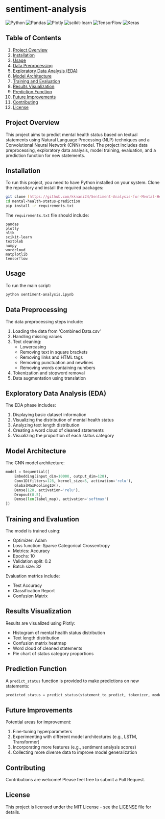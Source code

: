 
# sentiment-analysis

![Python](https://img.shields.io/badge/python-3670A0?style=for-the-badge&logo=python&logoColor=ffdd54)
![Pandas](https://img.shields.io/badge/pandas-%23150458.svg?style=for-the-badge&logo=pandas&logoColor=white)
![Plotly](https://img.shields.io/badge/Plotly-%233F4F75.svg?style=for-the-badge&logo=plotly&logoColor=white)
![scikit-learn](https://img.shields.io/badge/scikit--learn-%23F7931E.svg?style=for-the-badge&logo=scikit-learn&logoColor=white)
![TensorFlow](https://img.shields.io/badge/TensorFlow-%23FF6F00.svg?style=for-the-badge&logo=TensorFlow&logoColor=white)
![Keras](https://img.shields.io/badge/Keras-%23D00000.svg?style=for-the-badge&logo=Keras&logoColor=white)

## Table of Contents
1. [Project Overview](#project-overview)
2. [Installation](#installation)
3. [Usage](#usage)
4. [Data Preprocessing](#data-preprocessing)
5. [Exploratory Data Analysis (EDA)](#exploratory-data-analysis-eda)
6. [Model Architecture](#model-architecture)
7. [Training and Evaluation](#training-and-evaluation)
8. [Results Visualization](#results-visualization)
9. [Prediction Function](#prediction-function)
10. [Future Improvements](#future-improvements)
11. [Contributing](#contributing)
12. [License](#license)

## Project Overview

This project aims to predict mental health status based on textual statements using Natural Language Processing (NLP) techniques and a Convolutional Neural Network (CNN) model. The project includes data preprocessing, exploratory data analysis, model training, evaluation, and a prediction function for new statements.

## Installation

To run this project, you need to have Python installed on your system. Clone the repository and install the required packages:

```bash
git clone [https://github.com/kknani24/Sentiment-Analysis-for-Mental-Health-Using-NLP-and-Deep-Learning.git]
cd mental-health-status-prediction
pip install -r requirements.txt
```

The `requirements.txt` file should include:

```
pandas
plotly
nltk
scikit-learn
textblob
numpy
wordcloud
matplotlib
tensorflow
```

## Usage

To run the main script:

```bash
python sentiment-analysis.ipynb
```

## Data Preprocessing

The data preprocessing steps include:

1. Loading the data from 'Combined Data.csv'
2. Handling missing values
3. Text cleaning:
   - Lowercasing
   - Removing text in square brackets
   - Removing links and HTML tags
   - Removing punctuation and newlines
   - Removing words containing numbers
4. Tokenization and stopword removal
5. Data augmentation using translation

## Exploratory Data Analysis (EDA)

The EDA phase includes:

1. Displaying basic dataset information
2. Visualizing the distribution of mental health status
3. Analyzing text length distribution
4. Creating a word cloud of cleaned statements
5. Visualizing the proportion of each status category

## Model Architecture

The CNN model architecture:

```python
model = Sequential([
    Embedding(input_dim=10000, output_dim=128),
    Conv1D(filters=128, kernel_size=5, activation='relu'),
    GlobalMaxPooling1D(),
    Dense(128, activation='relu'),
    Dropout(0.5),
    Dense(len(label_map), activation='softmax')
])
```

## Training and Evaluation

The model is trained using:
- Optimizer: Adam
- Loss function: Sparse Categorical Crossentropy
- Metrics: Accuracy
- Epochs: 10
- Validation split: 0.2
- Batch size: 32

Evaluation metrics include:
- Test Accuracy
- Classification Report
- Confusion Matrix

## Results Visualization

Results are visualized using Plotly:
- Histogram of mental health status distribution
- Text length distribution
- Confusion matrix heatmap
- Word cloud of cleaned statements
- Pie chart of status category proportions

## Prediction Function

A `predict_status` function is provided to make predictions on new statements:

```python
predicted_status = predict_status(statement_to_predict, tokenizer, model, label_map, reverse_label_map)
```

## Future Improvements

Potential areas for improvement:
1. Fine-tuning hyperparameters
2. Experimenting with different model architectures (e.g., LSTM, Transformer)
3. Incorporating more features (e.g., sentiment analysis scores)
4. Collecting more diverse data to improve model generalization

## Contributing

Contributions are welcome! Please feel free to submit a Pull Request.

## License

This project is licensed under the MIT License - see the [LICENSE](LICENSE) file for details.
